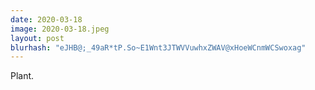 ```yaml
---
date: 2020-03-18
image: 2020-03-18.jpeg
layout: post
blurhash: "eJHB@;_49aR*tP.So~E1Wnt3JTWVVuwhxZWAV@xHoeWCnmWCSwoxag"
---
```


Plant.
